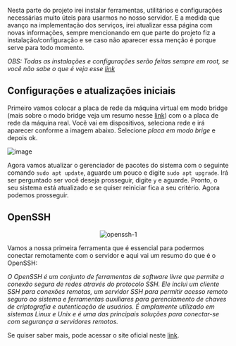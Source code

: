 Nesta parte do projeto irei instalar ferramentas, utilitários e configurações necessárias muito úteis para usarmos no nosso servidor. E a medida que avanço na implementação dos serviços, irei atualizar essa página com novas informações, sempre mencionando em que parte do projeto fiz a instalação/configuração e se caso não aparecer essa menção é porque serve para todo momento.

*OBS: Todas as instalações e configurações serão feitas sempre em root, se você não sabe o que é veja esse [link](https://help.ubuntu.com/kubuntu/desktopguide/pt_BR/root-and-sudo.html)*

## Configurações e atualizações iniciais
Primeiro vamos colocar a placa de rede da máquina virtual em modo bridge (mais sobre o modo bridge veja um resumo nesse [link](https://tecnoblog.net/responde/modo-bridge-ou-router-qual-a-diferenca-e-por-que-usar/#:~:text=O%20que%20%C3%A9%20modo%20Bridge,risco%20de%20problemas%20de%20desempenho.)) com o a placa de rede da máquina real. Você vai em dispositivos, seleciona rede e irá aparecer conforme a imagem abaixo. Selecione *placa em modo brige* e depois ok. 

![image](https://user-images.githubusercontent.com/104470835/226183919-dbbc7e2b-ed3a-415a-b495-19c28a2cfab9.png)

Agora vamos atualizar o gerenciador de pacotes do sistema com o seguinte comando `sudo apt update`, aguarde um pouco e digite `sudo apt upgrade`. Irá ser perguntado ser você deseja prosseguir, digite `y` e aguarde. Pronto, o seu sistema está atualizado e se quiser reiniciar fica a seu critério. Agora podemos prosseguir.

## OpenSSH

<div align="center">

![openssh-1](https://user-images.githubusercontent.com/104470835/226182754-280a8395-4da9-465e-bc1b-f6418353a10a.png)

</div>

Vamos a nossa primeira ferramenta que é essencial para podermos conectar remotamente com o servidor e aqui vai um resumo do que é o OpenSSH:<br>

*O OpenSSH é um conjunto de ferramentas de software livre que permite a conexão segura de redes através do protocolo SSH. Ele inclui um cliente SSH para conexões remotas, um servidor SSH para permitir acesso remoto seguro ao sistema e ferramentas auxiliares para gerenciamento de chaves de criptografia e autenticação de usuários. É amplamente utilizado em sistemas Linux e Unix e é uma das principais soluções para conectar-se com segurança a servidores remotos.*

Se quiser saber mais, pode acessar o site oficial neste [link](https://www.openssh.com/). 





